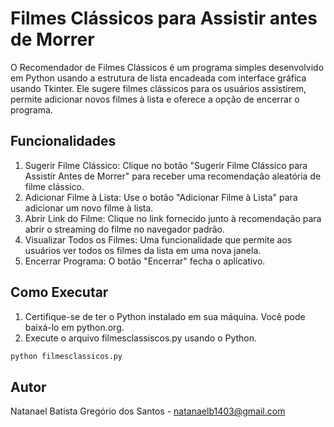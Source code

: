 # Filmes Clássicos para Assistir antes de Morrer

O Recomendador de Filmes Clássicos é um programa simples desenvolvido em Python usando a estrutura de lista encadeada com interface gráfica usando Tkinter. Ele sugere filmes clássicos para os usuários assistirem, permite adicionar novos filmes à lista e oferece a opção de encerrar o programa.

## Funcionalidades

1. Sugerir Filme Clássico: Clique no botão "Sugerir Filme Clássico para Assistir Antes de Morrer" para receber uma recomendação aleatória de filme clássico.
2. Adicionar Filme à Lista: Use o botão "Adicionar Filme à Lista" para adicionar um novo filme à lista.
3. Abrir Link do Filme: Clique no link fornecido junto à recomendação para abrir o streaming do filme no navegador padrão.
4. Visualizar Todos os Filmes: Uma funcionalidade que permite aos usuários ver todos os filmes da lista em uma nova janela.
5. Encerrar Programa: O botão "Encerrar" fecha o aplicativo.

## Como Executar

1. Certifique-se de ter o Python instalado em sua máquina. Você pode baixá-lo em python.org.
2. Execute o arquivo filmesclassiscos.py usando o Python.

```bash
python filmesclassicos.py
```



## Autor

Natanael Batista Gregório dos Santos - natanaelb1403@gmail.com
